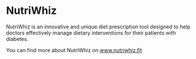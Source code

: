 # NutriWhiz

NutriWhiz is an innovative and unique diet prescription tool designed to help doctors effectively manage dietary interventions for their patients with diabetes.

You can find more about NutriWhiz on www.nutriwhiz.fit

